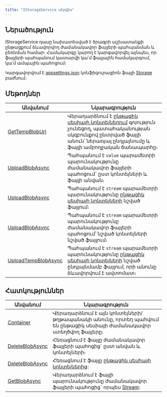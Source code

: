 ```yaml
---
title: "IStorageService սերվիս"
---
```


## Ներածություն

IStorageService դասը նախատեսված է ծրագրի աշխատանքի ընթացքում ձևավորվող ժամանակավոր ֆայլերի պահպանման և բեռնման համար։
Համակարգը կարող է կարգավորվել այնպես, որ ֆայլերի պահպանում կատարվի կա՛մ ֆայլային համակարգում, կա՛մ ամպային պահոցում։

Կարգավորվում է [appsettings.json](../../project/appsettings_json.md) կոնֆիգուրացիոն ֆայլի [Storage](../../project/appsettings_json.md#storage) բաժնում։

## Մեթոդներ

| Անվանում | Նկարագրություն |
|----------|----------------|
| [GetTempBlobUrl](IStorageService/GetTempBlobUrl.md) | Վերադարձնում է [ընթացիկ սեսիայի կոնտեյներում](IStorageService/Container.md) գոյություն չունեցող, պատահականության սկզբունքով ընտրված ֆայլի անուն՝ ներառյալ ընդլայնումը և ֆայլի ամբողջական ճանապարհը։ |
| [UploadBlobAsync](IStorageService/UploadBlobAsync.md) | Պահպանում է `value` պարամետրի պարունակությունը ժամանակավոր ֆայլերի պահոցում` ըստ կոնտեյների և ֆայլի անվան։ |
| [UploadBlobAsync](IStorageService/UploadBlobAsync1.md) | Պահպանում է `stream` պարամետրի պարունակությունը [ընթացիկ սեսիայի կոնտեյների](IStorageService/Container.md) նշված ֆայլում։ |
| [UploadBlobAsync](IStorageService/UploadBlobAsync2.md) | Պահպանում է `stream` պարամետրի պարունակությունը ժամանակավոր ֆայլերի պահոցում՝ նշված կոնտեյների նշված ֆայլում։ |
| [UploadTempBlobAsync](IStorageService/UploadTempBlobAsync.md) | Պահպանում է `stream` պարամետրի պարունակությունը [ընթացիկ սեսիայի կոնտեյների](IStorageService/Container.md) նշված ընդլայնմամբ ֆայլում, որի անունը ձևավորվում է ավտոմատ։ |

## Հատկություններ

| Անվանում | Նկարագրություն |
|----------|----------------|
| [Container](IStorageService/Container.md) | Վերադարձնում է այն կոնտեյների/թղթապանակի անունը, որտեղ պահվում են ընթացիկ սեսիայի ժամանակավոր ստեղծվող ֆայլերը։ |
| [DeleteBlobAsync](IStorageService/DeleteBlobAsync.md) | Հեռացնում է ֆայլը ժամանակավոր ֆայլերի պահոցից` ըստ անվան և կոնտեյների։ |
| [DeleteBlobAsync](IStorageService/DeleteBlobAsync1.md) | Հեռացնում է ֆայլը [ընթացիկ սեսիայի կոնտեյներից](IStorageService/Container.md)։ |
| [GetBlobAsync](IStorageService/GetBlobAsync.md) | Վերադարձնում է ֆայլի պարունակությունը ժամանակավոր ֆայլերի պահոցից` որպես [Stream](https://learn.microsoft.com/en-us/dotnet/api/system.io.stream): |